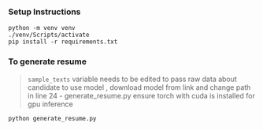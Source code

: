 ### Setup Instructions 

```
python -m venv venv
./venv/Scripts/activate
pip install -r requirements.txt
```

### To generate resume
> `sample_texts` variable needs to be edited to pass raw data about candidate
> to use model , download model from link and change path in line 24 - generate_resume.py
> ensure torch with cuda is installed for gpu inference
```
python generate_resume.py
```
